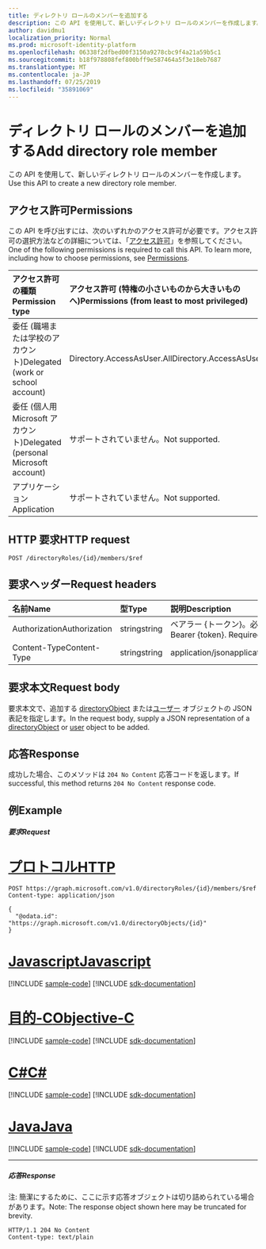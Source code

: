 ```yaml
---
title: ディレクトリ ロールのメンバーを追加する
description: この API を使用して、新しいディレクトリ ロールのメンバーを作成します。
author: davidmu1
localization_priority: Normal
ms.prod: microsoft-identity-platform
ms.openlocfilehash: 06338f2dfbed00f3150a9278cbc9f4a21a59b5c1
ms.sourcegitcommit: b18f978808fef800bff9e587464a5f3e18eb7687
ms.translationtype: MT
ms.contentlocale: ja-JP
ms.lasthandoff: 07/25/2019
ms.locfileid: "35891069"
---
```

# <a name="add-directory-role-member"></a><span data-ttu-id="d0676-103">ディレクトリ ロールのメンバーを追加する</span><span class="sxs-lookup"><span data-stu-id="d0676-103">Add directory role member</span></span>

<span data-ttu-id="d0676-104">この API を使用して、新しいディレクトリ ロールのメンバーを作成します。</span><span class="sxs-lookup"><span data-stu-id="d0676-104">Use this API to create a new directory role member.</span></span>

## <a name="permissions"></a><span data-ttu-id="d0676-105">アクセス許可</span><span class="sxs-lookup"><span data-stu-id="d0676-105">Permissions</span></span>
<span data-ttu-id="d0676-p101">この API を呼び出すには、次のいずれかのアクセス許可が必要です。アクセス許可の選択方法などの詳細については、「[アクセス許可](/graph/permissions-reference)」を参照してください。</span><span class="sxs-lookup"><span data-stu-id="d0676-p101">One of the following permissions is required to call this API. To learn more, including how to choose permissions, see [Permissions](/graph/permissions-reference).</span></span>

|<span data-ttu-id="d0676-108">アクセス許可の種類</span><span class="sxs-lookup"><span data-stu-id="d0676-108">Permission type</span></span>      | <span data-ttu-id="d0676-109">アクセス許可 (特権の小さいものから大きいものへ)</span><span class="sxs-lookup"><span data-stu-id="d0676-109">Permissions (from least to most privileged)</span></span>              |
|:--------------------|:---------------------------------------------------------|
|<span data-ttu-id="d0676-110">委任 (職場または学校のアカウント)</span><span class="sxs-lookup"><span data-stu-id="d0676-110">Delegated (work or school account)</span></span> | <span data-ttu-id="d0676-111">Directory.AccessAsUser.All</span><span class="sxs-lookup"><span data-stu-id="d0676-111">Directory.AccessAsUser.All</span></span>    |
|<span data-ttu-id="d0676-112">委任 (個人用 Microsoft アカウント)</span><span class="sxs-lookup"><span data-stu-id="d0676-112">Delegated (personal Microsoft account)</span></span> | <span data-ttu-id="d0676-113">サポートされていません。</span><span class="sxs-lookup"><span data-stu-id="d0676-113">Not supported.</span></span>    |
|<span data-ttu-id="d0676-114">アプリケーション</span><span class="sxs-lookup"><span data-stu-id="d0676-114">Application</span></span> | <span data-ttu-id="d0676-115">サポートされていません。</span><span class="sxs-lookup"><span data-stu-id="d0676-115">Not supported.</span></span> |

## <a name="http-request"></a><span data-ttu-id="d0676-116">HTTP 要求</span><span class="sxs-lookup"><span data-stu-id="d0676-116">HTTP request</span></span>
<!-- { "blockType": "ignored" } -->
```http
POST /directoryRoles/{id}/members/$ref

```
## <a name="request-headers"></a><span data-ttu-id="d0676-117">要求ヘッダー</span><span class="sxs-lookup"><span data-stu-id="d0676-117">Request headers</span></span>
| <span data-ttu-id="d0676-118">名前</span><span class="sxs-lookup"><span data-stu-id="d0676-118">Name</span></span>       | <span data-ttu-id="d0676-119">型</span><span class="sxs-lookup"><span data-stu-id="d0676-119">Type</span></span> | <span data-ttu-id="d0676-120">説明</span><span class="sxs-lookup"><span data-stu-id="d0676-120">Description</span></span>|
|:---------------|:--------|:----------|
| <span data-ttu-id="d0676-121">Authorization</span><span class="sxs-lookup"><span data-stu-id="d0676-121">Authorization</span></span>  | <span data-ttu-id="d0676-122">string</span><span class="sxs-lookup"><span data-stu-id="d0676-122">string</span></span>  | <span data-ttu-id="d0676-p102">ベアラー {トークン}。必須。</span><span class="sxs-lookup"><span data-stu-id="d0676-p102">Bearer {token}. Required.</span></span> |
| <span data-ttu-id="d0676-125">Content-Type</span><span class="sxs-lookup"><span data-stu-id="d0676-125">Content-Type</span></span>  | <span data-ttu-id="d0676-126">string</span><span class="sxs-lookup"><span data-stu-id="d0676-126">string</span></span>  | <span data-ttu-id="d0676-127">application/json</span><span class="sxs-lookup"><span data-stu-id="d0676-127">application/json</span></span>  |

## <a name="request-body"></a><span data-ttu-id="d0676-128">要求本文</span><span class="sxs-lookup"><span data-stu-id="d0676-128">Request body</span></span>
<span data-ttu-id="d0676-129">要求本文で、追加する [directoryObject](../resources/directoryobject.md) または[ユーザー](../resources/user.md) オブジェクトの JSON 表記を指定します。</span><span class="sxs-lookup"><span data-stu-id="d0676-129">In the request body, supply a JSON representation of a [directoryObject](../resources/directoryobject.md) or [user](../resources/user.md) object to be added.</span></span>

## <a name="response"></a><span data-ttu-id="d0676-130">応答</span><span class="sxs-lookup"><span data-stu-id="d0676-130">Response</span></span>

<span data-ttu-id="d0676-131">成功した場合、このメソッドは `204 No Content` 応答コードを返します。</span><span class="sxs-lookup"><span data-stu-id="d0676-131">If successful, this method returns `204 No Content` response code.</span></span>

## <a name="example"></a><span data-ttu-id="d0676-132">例</span><span class="sxs-lookup"><span data-stu-id="d0676-132">Example</span></span>
##### <a name="request"></a><span data-ttu-id="d0676-133">要求</span><span class="sxs-lookup"><span data-stu-id="d0676-133">Request</span></span>


# <a name="httptabhttp"></a>[<span data-ttu-id="d0676-134">プロトコル</span><span class="sxs-lookup"><span data-stu-id="d0676-134">HTTP</span></span>](#tab/http)
<!-- {
  "blockType": "request",
  "name": "create_directoryobject_from_directoryrole"
}-->
```http
POST https://graph.microsoft.com/v1.0/directoryRoles/{id}/members/$ref
Content-type: application/json

{
  "@odata.id": "https://graph.microsoft.com/v1.0/directoryObjects/{id}"
}
```
# <a name="javascripttabjavascript"></a>[<span data-ttu-id="d0676-135">Javascript</span><span class="sxs-lookup"><span data-stu-id="d0676-135">Javascript</span></span>](#tab/javascript)
[!INCLUDE [sample-code](../includes/snippets/javascript/create-directoryobject-from-directoryrole-javascript-snippets.md)]
[!INCLUDE [sdk-documentation](../includes/snippets/snippets-sdk-documentation-link.md)]

# <a name="objective-ctabobjc"></a>[<span data-ttu-id="d0676-136">目的-C</span><span class="sxs-lookup"><span data-stu-id="d0676-136">Objective-C</span></span>](#tab/objc)
[!INCLUDE [sample-code](../includes/snippets/objc/create-directoryobject-from-directoryrole-objc-snippets.md)]
[!INCLUDE [sdk-documentation](../includes/snippets/snippets-sdk-documentation-link.md)]

# <a name="ctabcsharp"></a>[<span data-ttu-id="d0676-137">C#</span><span class="sxs-lookup"><span data-stu-id="d0676-137">C#</span></span>](#tab/csharp)
[!INCLUDE [sample-code](../includes/snippets/csharp/create-directoryobject-from-directoryrole-csharp-snippets.md)]
[!INCLUDE [sdk-documentation](../includes/snippets/snippets-sdk-documentation-link.md)]

# <a name="javatabjava"></a>[<span data-ttu-id="d0676-138">Java</span><span class="sxs-lookup"><span data-stu-id="d0676-138">Java</span></span>](#tab/java)
[!INCLUDE [sample-code](../includes/snippets/java/create-directoryobject-from-directoryrole-java-snippets.md)]
[!INCLUDE [sdk-documentation](../includes/snippets/snippets-sdk-documentation-link.md)]

---


##### <a name="response"></a><span data-ttu-id="d0676-139">応答</span><span class="sxs-lookup"><span data-stu-id="d0676-139">Response</span></span>
<span data-ttu-id="d0676-140">注: 簡潔にするために、ここに示す応答オブジェクトは切り詰められている場合があります。</span><span class="sxs-lookup"><span data-stu-id="d0676-140">Note: The response object shown here may be truncated for brevity.</span></span> 
<!-- {
  "blockType": "response",
  "truncated": true,
  "@odata.type": "microsoft.graph.directoryObject"
} -->
```http
HTTP/1.1 204 No Content
Content-type: text/plain

```

<!-- uuid: 8fcb5dbc-d5aa-4681-8e31-b001d5168d79
2015-10-25 14:57:30 UTC -->
<!-- {
  "type": "#page.annotation",
  "description": "Create member",
  "keywords": "",
  "section": "documentation",
  "tocPath": "",
  "suppressions": [
  ]
}-->
